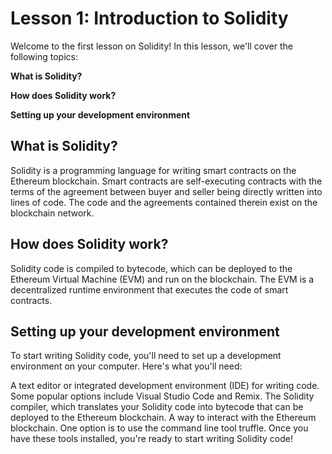 # Lesson 1: Introduction to Solidity

Welcome to the first lesson on Solidity! In this lesson, we'll cover the following topics:

**What is Solidity?**

**How does Solidity work?**

**Setting up your development environment**

## What is Solidity?

Solidity is a programming language for writing smart contracts on the Ethereum blockchain. Smart contracts are self-executing contracts with the terms of the agreement between buyer and seller being directly written into lines of code. The code and the agreements contained therein exist on the blockchain network.

## How does Solidity work?

Solidity code is compiled to bytecode, which can be deployed to the Ethereum Virtual Machine (EVM) and run on the blockchain. The EVM is a decentralized runtime environment that executes the code of smart contracts.

## Setting up your development environment

To start writing Solidity code, you'll need to set up a development environment on your computer. Here's what you'll need:

A text editor or integrated development environment (IDE) for writing code. Some popular options include Visual Studio Code and Remix.
The Solidity compiler, which translates your Solidity code into bytecode that can be deployed to the Ethereum blockchain.
A way to interact with the Ethereum blockchain. One option is to use the command line tool truffle.
Once you have these tools installed, you're ready to start writing Solidity code!
